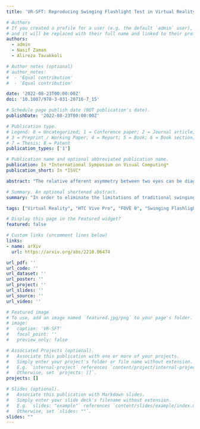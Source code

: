 ```yaml
---
title: 'VR-SFT: Reproducing Swinging Flashlight Test in Virtual Reality to Detect Relative Afferent Pupillary Defect'

# Authors
# If you created a profile for a user (e.g. the default `admin` user), write the username (folder name) here
# and it will be replaced with their full name and linked to their profile.
authors:
  - admin
  - Nasif Zaman
  - Alireza Tavakkoli

# Author notes (optional)
# author_notes:
#  - 'Equal contribution'
#  - 'Equal contribution'

date: '2022-08-23T00:00:00Z'
doi: '10.1007/978-3-031-20716-7_15'

# Schedule page publish date (NOT publication's date).
publishDate: '2022-08-23T00:00:00Z'

# Publication type.
# Legend: 0 = Uncategorized; 1 = Conference paper; 2 = Journal article;
# 3 = Preprint / Working Paper; 4 = Report; 5 = Book; 6 = Book section;
# 7 = Thesis; 8 = Patent
publication_types: ['1']

# Publication name and optional abbreviated publication name.
publication: In *International Symposium on Visual Computing*
publication_short: In *ISVC*

abstract: "The relative afferent asymmetry between two eyes can be diagnosed using swinging flashlight test, also known as the alternating light test. This remains one of the most used clinical tests to this day. Despite the swinging flashlight test's straightforward approach, a number of factors can add variability into the clinical methodology and reduce the measurement's validity and reliability. This includes small and poorly responsive pupils, dark iris, anisocoria, uneven illumination in both eyes. Due to these limitations, the true condition of relative afferent asymmetry may create confusion and various observers may quantify the relative afferent pupillary defect differently. Consequently, the results of the swinging flashlight test are subjective and ambiguous. In order to eliminate the limitations of traditional swinging flashlight test and introduce objectivity, we propose a novel approach to the swinging flashlight exam, VR-SFT, by making use of virtual reality (VR). We suggest that the clinical records of the subjects and the results of VR-SFT are comparable. In this paper, we describe how we exploit the features of immersive VR experience to create a reliable and objective swinging flashlight test."

# Summary. An optional shortened abstract.
summary: "In order to eliminate the limitations of traditional swinging flashlight test and introduce objectivity, we propose a novel approach to the swinging flashlight exam, VR-SFT, by making use of virtual reality (VR)."

tags: ["Virtual Reality", "HTC Vive Pro", "FOVE 0", "Swinging Flashlight Test", "RAPD"]

# Display this page in the Featured widget?
featured: false

# Custom links (uncomment lines below)
links:
- name: arXiv 
  url: https://arxiv.org/abs/2210.06474

url_pdf: ''
url_code: ''
url_dataset: ''
url_poster: ''
url_project: ''
url_slides: ''
url_source: ''
url_video: ''

# Featured image
# To use, add an image named `featured.jpg/png` to your page's folder.
# image:
#   caption: 'VR-SFT'
#   focal_point: ''
#   preview_only: false

# Associated Projects (optional).
#   Associate this publication with one or more of your projects.
#   Simply enter your project's folder or file name without extension.
#   E.g. `internal-project` references `content/project/internal-project/index.md`.
#   Otherwise, set `projects: []`.
projects: []

# Slides (optional).
#   Associate this publication with Markdown slides.
#   Simply enter your slide deck's filename without extension.
#   E.g. `slides: "example"` references `content/slides/example/index.md`.
#   Otherwise, set `slides: ""`.
slides: ""
---
```


